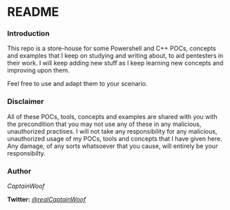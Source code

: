 # README

### Introduction

This repo is a store-house for some Powershell and C++ POCs, concepts and examples that I keep on studying and writing about, to aid pentesters in their work. I will keep adding new stuff as I keep learning new concepts and improving upon them.

Feel free to use and adapt them to your scenario.

### Disclaimer

All of these POCs, tools, concepts and examples are shared with you with the precondition that you may not use any of these in any malicious, unauthorized practises. I will not take any responsibility for any malicious, unauthorized usage of my POCs, tools and concepts that I have given here. Any damage, of any sorts whatsoever that you cause, will entirely be your responsibilty.

### Author
*CaptainWoof*

**Twitter:** *[@realCaptainWoof](https://twitter.com/realCaptainWoof)*
